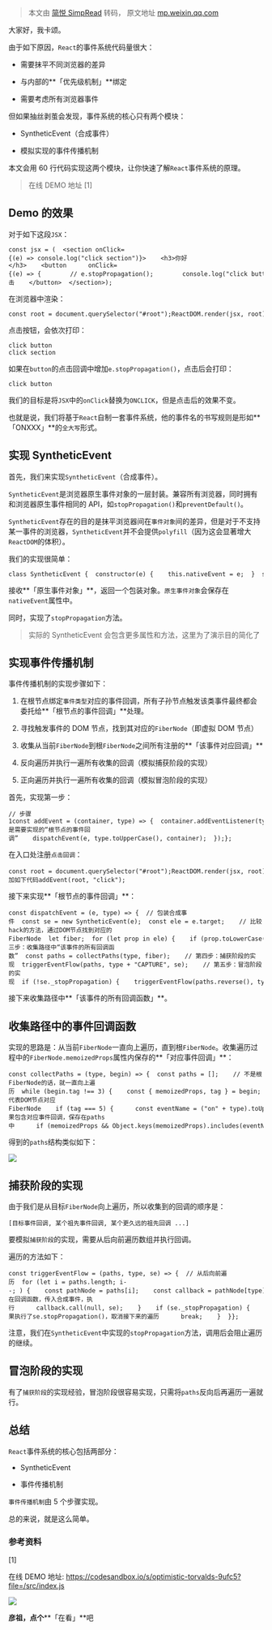> 本文由 [简悦 SimpRead](http://ksria.com/simpread/) 转码， 原文地址 [mp.weixin.qq.com](https://mp.weixin.qq.com/s/UC022AC-O506ueFykZyWbQ)

大家好，我卡颂。  

由于如下原因，`React`的事件系统代码量很大：

*   需要抹平不同浏览器的差异
    
*   与内部的**「优先级机制」**绑定
    
*   需要考虑所有浏览器事件
    

但如果抽丝剥茧会发现，事件系统的核心只有两个模块：

*   SyntheticEvent（合成事件）
    
*   模拟实现的事件传播机制
    

本文会用 60 行代码实现这两个模块，让你快速了解`React`事件系统的原理。

> 在线 DEMO 地址 [1]

Demo 的效果
--------

对于如下这段`JSX`：

```
const jsx = (  <section onClick={(e) => console.log("click section")}>    <h3>你好</h3>    <button      onClick={(e) => {        // e.stopPropagation();        console.log("click button");      }}    >      点击    </button>  </section>);
```

在浏览器中渲染：

```
const root = document.querySelector("#root");ReactDOM.render(jsx, root);
```

点击按钮，会依次打印：

```
click button
click section
```

如果在`button`的点击回调中增加`e.stopPropagation()`，点击后会打印：

```
click button
```

我们的目标是将`JSX`中的`onClick`替换为`ONCLICK`，但是点击后的效果不变。

也就是说，我们将基于`React`自制一套事件系统，他的事件名的书写规则是形如**「ONXXX」**的`全大写`形式。

实现 SyntheticEvent
-----------------

首先，我们来实现`SyntheticEvent`（合成事件）。

`SyntheticEvent`是浏览器原生事件对象的一层封装。兼容所有浏览器，同时拥有和浏览器原生事件相同的 API，如`stopPropagation()`和`preventDefault()`。

`SyntheticEvent`存在的目的是抹平浏览器间在`事件对象`间的差异，但是对于不支持某一事件的浏览器，`SyntheticEvent`并不会提供`polyfill`（因为这会显著增大`ReactDOM`的体积）。

我们的实现很简单：

```
class SyntheticEvent {  constructor(e) {    this.nativeEvent = e;  }  stopPropagation() {    this._stopPropagation = true;    if (this.nativeEvent.stopPropagation) {      this.nativeEvent.stopPropagation();    }  }}
```

接收**「原生事件对象」**，返回一个包装对象。`原生事件对象`会保存在`nativeEvent`属性中。

同时，实现了`stopPropagation`方法。

> 实际的 SyntheticEvent 会包含更多属性和方法，这里为了演示目的简化了

实现事件传播机制
--------

事件传播机制的实现步骤如下：

1.  在根节点绑定`事件类型`对应的事件回调，所有子孙节点触发该类事件最终都会委托给**「根节点的事件回调」**处理。
    
2.  寻找触发事件的 DOM 节点，找到其对应的`FiberNode`（即虚拟 DOM 节点）
    
3.  收集从当前`FiberNode`到根`FiberNode`之间所有注册的**「该事件对应回调」**
    
4.  反向遍历并执行一遍所有收集的回调（模拟捕获阶段的实现）
    
5.  正向遍历并执行一遍所有收集的回调（模拟冒泡阶段的实现）
    

首先，实现第一步：

```
// 步骤1const addEvent = (container, type) => {  container.addEventListener(type, (e) => {    // dispatchEvent是需要实现的“根节点的事件回调”    dispatchEvent(e, type.toUpperCase(), container);  });};
```

在入口处注册`点击回调`：

```
const root = document.querySelector("#root");ReactDOM.render(jsx, root);// 增加如下代码addEvent(root, "click");
```

接下来实现**「根节点的事件回调」**：

```
const dispatchEvent = (e, type) => {  // 包装合成事件  const se = new SyntheticEvent(e);  const ele = e.target;    // 比较hack的方法，通过DOM节点找到对应的FiberNode  let fiber;  for (let prop in ele) {    if (prop.toLowerCase().includes("fiber")) {      fiber = ele[prop];    }  }    // 第三步：收集路径中“该事件的所有回调函数”  const paths = collectPaths(type, fiber);    // 第四步：捕获阶段的实现  triggerEventFlow(paths, type + "CAPTURE", se);    // 第五步：冒泡阶段的实现  if (!se._stopPropagation) {    triggerEventFlow(paths.reverse(), type, se);  }};
```

接下来收集路径中**「该事件的所有回调函数」**。

收集路径中的事件回调函数
------------

实现的思路是：从当前`FiberNode`一直向上遍历，直到根`FiberNode`。收集遍历过程中的`FiberNode.memoizedProps`属性内保存的**「对应事件回调」**：

```
const collectPaths = (type, begin) => {  const paths = [];    // 不是根FiberNode的话，就一直向上遍历  while (begin.tag !== 3) {    const { memoizedProps, tag } = begin;        // 5代表DOM节点对应FiberNode    if (tag === 5) {      const eventName = ("on" + type).toUpperCase();            // 如果包含对应事件回调，保存在paths中      if (memoizedProps && Object.keys(memoizedProps).includes(eventName)) {        const pathNode = {};        pathNode[type.toUpperCase()] = memoizedProps[eventName];        paths.push(pathNode);      }    }    begin = begin.return;  }    return paths;};
```

得到的`paths`结构类似如下：

![](https://mmbiz.qpic.cn/mmbiz_png/5Q3ZxrD2qNDAvC0mDO1QiaQfqIr0uWhwfGiceBaasOZR0ibw5wIQafTtMYuswoN2WUZnDTwsOpyXBsCXAjqp4Ta0g/640?wx_fmt=png)

捕获阶段的实现
-------

由于我们是从目标`FiberNode`向上遍历，所以收集到的回调的顺序是：

```
[目标事件回调, 某个祖先事件回调, 某个更久远的祖先回调 ...]
```

要模拟`捕获阶段`的实现，需要从后向前遍历数组并执行回调。

遍历的方法如下：

```
const triggerEventFlow = (paths, type, se) => {  // 从后向前遍历  for (let i = paths.length; i--; ) {    const pathNode = paths[i];    const callback = pathNode[type];        if (callback) {      // 存在回调函数，传入合成事件，执行      callback.call(null, se);    }    if (se._stopPropagation) {      // 如果执行了se.stopPropagation()，取消接下来的遍历      break;    }  }};
```

注意，我们在`SyntheticEvent`中实现的`stopPropagation`方法，调用后会阻止遍历的继续。

冒泡阶段的实现
-------

有了`捕获阶段`的实现经验，冒泡阶段很容易实现，只需将`paths`反向后再遍历一遍就行。

总结
--

`React`事件系统的核心包括两部分：

*   SyntheticEvent
    
*   事件传播机制
    

`事件传播机制`由 5 个步骤实现。

总的来说，就是这么简单。

### 参考资料

[1]

在线 DEMO 地址: https://codesandbox.io/s/optimistic-torvalds-9ufc5?file=/src/index.js

![](https://mmbiz.qpic.cn/mmbiz_gif/5Q3ZxrD2qNAwfITg4YV29uSdjzeu5TianfNF4GxRloxGjYnDmsXeLeaiaxc3JplwWTTlaDU8tr50srgXqHe3Gr4Q/640?wx_fmt=gif)

**彦祖，点个****「在看」**吧